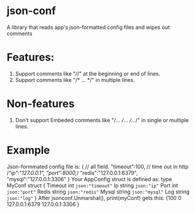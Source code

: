 # json-conf
A library that reads app's json-formatted config files and wipes out comments

# Features:
1. Support comments like "//" at the beginning or end of lines.
2. Support comments like "/* ... */" in multiple lines.

# Non-features
1. Don't support Embeded comments like "/*... /*... */...*/" in single or multiple lines.

# Example
Json-formmated config file is:
{
	// all field.
	"timeout":100, // time out in http
	/*"ip":"127.0.0.1",
	"port":8000,*/
	"redis":"127.0.0.1:6379",
	"mysql":"127.0.0.1:3306"
}
Your AppConfig struct is defined as:
type MyConf struct {
	Timeout int `json:"timeout"`
	Ip string `json:"ip"`
	Port int `json:"port"`
	Redis string `json:"redis"`
	Mysql string `json:"mysql"`
	Log string `json:"log"`
}
After jsonconf.Unmarshal(), print(myConf) gets this:
{100  0 127.0.0.1:6379 127.0.0.1:3306 }
